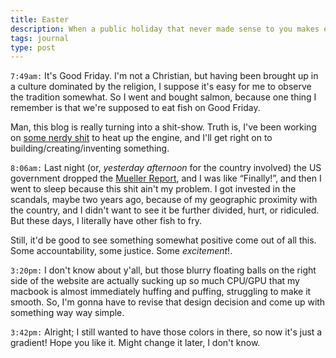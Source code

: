 ```yaml
---
title: Easter
description: When a public holiday that never made sense to you makes even less sense nowadays.
tags: journal
type: post
---
```


`7:49am:` It's Good Friday. I'm not a Christian, but having been brought up in a culture dominated by the religion, I suppose it's easy for me to observe the tradition somewhat. So I went and bought salmon, because one thing I remember is that we're supposed to eat fish on Good Friday.

Man, this blog is really turning into a shit-show. Truth is, I've been working on [some nerdy shit](${base_url}/2019-04-12/untitled/#@6:42pm) to heat up the engine, and I'll get right on to building/creating/inventing something.

`8:06am:` Last night (or, _yesterday afternoon_ for the country involved) the US government dropped the [Mueller Report](https://www.justice.gov/storage/report.pdf), and I was like “Finally!”, and then I went to sleep because this shit ain't my problem. I got invested in the scandals, maybe two years ago, because of my geographic proximity with the country, and I didn't want to see it be further divided, hurt, or ridiculed. But these days, I literally have other fish to fry.

Still, it'd be good to see something somewhat positive come out of all this. Some accountability, some justice. Some _excitement_!.

`3:20pm:` I don't know about y'all, but those blurry floating balls on the right side of the website are actually sucking up so much CPU/GPU that my macbook is almost immediately huffing and puffing, struggling to make it smooth. So, I'm gonna have to revise that design decision and come up with something way way simple.

`3:42pm:` Alright; I still wanted to have those colors in there, so now it's just a gradient! Hope you like it. Might change it later, I don't know.
